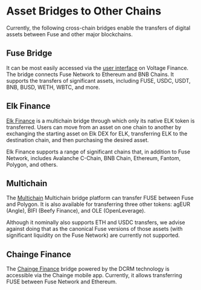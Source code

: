 # Asset Bridges to Other Chains

Currently, the following cross-chain bridges enable the transfers of digital assets between Fuse and other major blockchains.&#x20;

## Fuse Bridge

It can be most easily accessed via the [user interface](https://app.voltage.finance/#/bridge) on Voltage Finance. The bridge connects Fuse Network to Ethereum and BNB Chains. It supports the transfers of significant assets, including FUSE, USDC, USDT, BNB, BUSD, WETH, WBTC, and more.&#x20;

## Elk Finance

[Elk Finance](https://elk.finance/) is a multichain bridge through which only its native ELK token is transferred. Users can move from an asset on one chain to another by exchanging the starting asset on Elk DEX for ELK, transferring ELK to the destination chain, and then purchasing the desired asset.&#x20;

Elk Finance supports a range of significant chains that, in addition to Fuse Network, includes Avalanche C-Chain, BNB Chain, Ethereum, Fantom, Polygon, and others.&#x20;

## Multichain

The [Multichain](https://multichain.org) Multichain bridge platform can transfer FUSE between Fuse and Polygon. It is also available for transferring three other tokens: agEUR (Angle), BIFI (Beefy Finance), and OLE (OpenLeverage).&#x20;

Although it nominally also supports ETH and USDC transfers, we advise against doing that as the canonical Fuse versions of those assets (with significant liquidity on the Fuse Network) are currently not supported.

## Chainge Finance

The [Chainge Finance](https://chainge.finance) bridge powered by the DCRM technology is accessible via the Chainge mobile app. Currently, it allows transferring FUSE between Fuse Network and Ethereum.&#x20;
